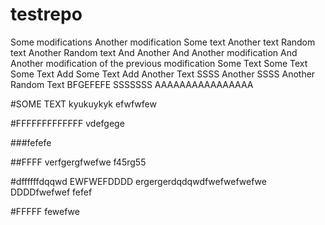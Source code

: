 # testrepo
Some modifications
Another modification
Some text
Another text
Random text
Another Random text
And Another
And Another modification
And Another modification of the previous modification
Some Text
Some Text Some Text
Add Some Text
Add Another Text
SSSS
Another SSSS
Another Random Text
BFGEFEFE
SSSSSSS
AAAAAAAAAAAAAAAA

#SOME TEXT
kyukuykyk
efwfwfew

#FFFFFFFFFFFFF
vdefgege

###fefefe


##FFFF
verfgergfwefwe
f45rg55

#dffffffdqqwd
EWFWEFDDDD
ergergerdqdqwdfwefwefwefwe
DDDDfwefwef
fefef

#FFFFF
fewefwe
